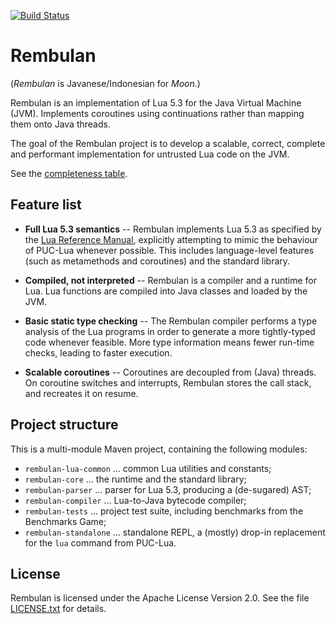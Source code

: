 [![Build Status](https://travis-ci.org/mjanicek/rembulan.svg?branch=master)](https://travis-ci.org/mjanicek/rembulan)

# Rembulan

(*Rembulan* is Javanese/Indonesian for *Moon*.)

Rembulan is an implementation of Lua 5.3 for the Java Virtual Machine (JVM).
Implements coroutines using continuations rather than mapping them onto
Java threads.

The goal of the Rembulan project is to develop a scalable, correct,
complete and performant implementation for untrusted Lua code on the JVM.

See the [completeness table](doc/CompletenessTable.md).

## Feature list

* **Full Lua 5.3 semantics** --
Rembulan implements Lua 5.3 as specified by the [Lua Reference Manual](http://www.lua.org/manual/5.3/manual.html), explicitly attempting to mimic
the behaviour of PUC-Lua whenever possible.
This includes language-level features (such as metamethods and coroutines)
and the standard library.

* **Compiled, not interpreted** --
Rembulan is a compiler and a runtime for Lua. Lua functions are compiled
into Java classes and loaded by the JVM.

* **Basic static type checking** --
The Rembulan compiler performs a type analysis of the Lua programs in order
to generate a more tightly-typed code whenever feasible. More type
information means fewer run-time checks, leading to faster execution.

* **Scalable coroutines** --
Coroutines are decoupled from (Java) threads. On coroutine switches
and interrupts, Rembulan stores the call stack, and recreates it on resume.

## Project structure

This is a multi-module Maven project, containing the following modules:

 * `rembulan-lua-common` ... common Lua utilities and constants;
 * `rembulan-core` ... the runtime and the standard library;
 * `rembulan-parser` ... parser for Lua 5.3, producing a (de-sugared) AST;
 * `rembulan-compiler` ... Lua-to-Java bytecode compiler;
 * `rembulan-tests` ... project test suite, including benchmarks from
                        the Benchmarks Game;
 * `rembulan-standalone` ... standalone REPL, a (mostly) drop-in replacement
                             for the `lua` command from PUC-Lua.

## License

Rembulan is licensed under the Apache License Version 2.0. See the file
[LICENSE.txt](LICENSE.txt) for details.